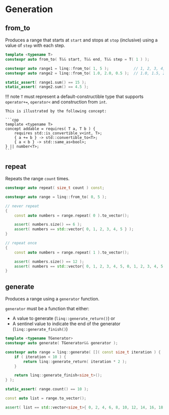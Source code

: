 # Generation

## from_to

Produces a range that starts at `start` and stops at `stop` (inclusive) using a value of `step` with each step.

```cpp title="Signature"
template <typename T>
constexpr auto from_to( T&& start, T&& end, T&& step = T( 1 ) );
```

```cpp title="Example" linenums="1"
constexpr auto range1 = linq::from_to( 1, 5 );           // 1, 2, 3, 4, 5
constexpr auto range2 = linq::from_to( 1.0, 2.0, 0.5 );  // 1.0, 1.5, 2.0

static_assert( range1.sum() == 15 );
static_assert( range2.sum() == 4.5 );
```

!!! note
    `T` must represent a default-constructible type that supports `operator+=`, `operator<` and construction from `int`.

    This is illustrated by the following concept:

    ```cpp
    template <typename T>
    concept addable = requires( T a, T b ) {
        requires std::is_convertible_v<int, T>;
        { a += b } -> std::convertible_to<T>;
        { a < b } -> std::same_as<bool>;
    } || number<T>;
    ```

## repeat

Repeats the range `count` times.

```cpp title="Signature"
constexpr auto repeat( size_t count ) const;
```

```cpp title="Example" linenums="1"
constexpr auto range = linq::from_to( 0, 5 );

// never repeat
{
    const auto numbers = range.repeat( 0 ).to_vector();

    assert( numbers.size() == 6 );
    assert( numbers == std::vector{ 0, 1, 2, 3, 4, 5 } );
}

// repeat once
{
    const auto numbers = range.repeat( 1 ).to_vector();

    assert( numbers.size() == 12 );
    assert( numbers == std::vector{ 0, 1, 2, 3, 4, 5, 0, 1, 2, 3, 4, 5 } );
}
```

## generate

Produces a range using a `generator` function.

`generator` must be a function that either:

- A value to generate (`linq::generate_return()`) or
- A sentinel value to indicate the end of the generator (`linq::generate_finish()`)

```cpp title="Signature"
template <typename TGenerator>
constexpr auto generate( TGenerator&& generator );
```

```cpp title="Example" linenums="1"
constexpr auto range = linq::generate( []( const size_t iteration ) {
    if ( iteration < 10 ) {
        return linq::generate_return( iteration * 2 );
    }

    return linq::generate_finish<size_t>();
} );

static_assert( range.count() == 10 );

const auto list = range.to_vector();

assert( list == std::vector<size_t>{ 0, 2, 4, 6, 8, 10, 12, 14, 16, 18 } );
```
